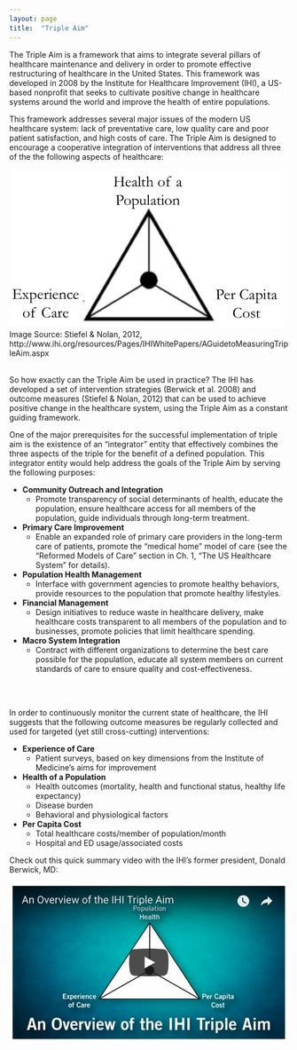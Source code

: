 ```yaml
---
layout: page
title:  "Triple Aim"
---
```


The Triple Aim is a framework that aims to integrate several pillars of healthcare maintenance and delivery in order to promote effective restructuring of healthcare in the United States. This framework was developed in 2008 by the Institute for Healthcare Improvement (IHI), a US-based nonprofit that seeks to cultivate positive change in healthcare systems around the world and improve the health of entire populations.

This framework addresses several major issues of the modern US healthcare system: lack of preventative care, low quality care and poor patient satisfaction, and high costs of care. The Triple Aim is designed to encourage a cooperative integration of interventions that address all three of the the following aspects of healthcare:

<center><img src='images/image4.jpg' width="500"></center>
Image Source: Stiefel & Nolan, 2012, http://www.ihi.org/resources/Pages/IHIWhitePapers/AGuidetoMeasuringTripleAim.aspx
<br/>
<br/>

So how exactly can the Triple Aim be used in practice? The IHI has developed a set of intervention strategies (Berwick et al. 2008) and outcome measures (Stiefel & Nolan, 2012) that can be used to achieve positive change in the healthcare system, using the Triple Aim as a constant guiding framework.

One of the major prerequisites for the successful implementation of triple aim is the existence of an “integrator” entity that effectively combines the three aspects of the triple for the benefit of a defined population. This integrator entity would help address the goals of the Triple Aim by serving the following purposes:

* **Community Outreach and Integration**
  * Promote transparency of social determinants of health, educate the population, ensure healthcare access for all members of the population, guide individuals through long-term treatment.
* **Primary Care Improvement**
  * Enable an expanded role of primary care providers in the long-term care of patients, promote the “medical home” model of care (see the “Reformed Models of Care” section in Ch. 1, “The US Healthcare System” for details).
* **Population Health Management**
  * Interface with government agencies to promote healthy behaviors, provide resources to the population that promote healthy lifestyles.
* **Financial Management**
  * Design initiatives to reduce waste in healthcare delivery, make healthcare costs transparent to all members of the population and to businesses, promote policies that limit healthcare spending.
* **Macro System Integration**
  * Contract with different organizations to determine the best care possible for the population, educate all system members on current standards of care to ensure quality and cost-effectiveness. 
<br/>
<br/>

In order to continuously monitor the current state of healthcare, the IHI suggests that the following outcome measures be regularly collected and used for targeted (yet still cross-cutting) interventions: 

* **Experience of Care**
  * Patient surveys, based on key dimensions from the Institute of Medicine’s aims for improvement
* **Health of a Population**
  * Health outcomes (mortality, health and functional status, healthy life expectancy)
  * Disease burden
  * Behavioral and physiological factors
* **Per Capita Cost**
  * Total healthcare costs/member of population/month
  * Hospital and ED usage/associated costs

Check out this quick summary video with the IHI’s former president, Donald Berwick, MD:

[<img src="images/image5.jpg">](https://www.youtube.com/watch?v=a_QskzKFZnI)
